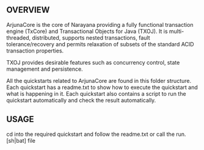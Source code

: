 
OVERVIEW
--------
ArjunaCore is the core of Narayana providing a fully functional transaction engine (TxCore) and Transactional Objects for Java (TXOJ). It is multi-threaded, distributed, supports nested transactions, fault tolerance/recovery and permits relaxation of subsets of the standard ACID transaction properties.

TXOJ provides desirable features such as concurrency control, state management and persistence.

All the quickstarts related to ArjunaCore are found in this folder structure. Each quickstart has a readme.txt to show how to execute the quickstart and what is happening in it. Each quickstart also contains a script to run the quickstart automatically and check the result automatically.


USAGE
-----
cd into the required quickstart and follow the readme.txt or call the run.[sh|bat] file
